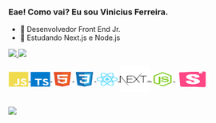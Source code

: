 ### Eae! Como vai? Eu sou Vinicius Ferreira.

- 🔭 Desenvolvedor Front End Jr.
- 🌱 Estudando Next.js e Node.js

<div>
  <a href="https://github.com/viniciusferreira7">
  <img  height="180em" src="https://github-readme-stats-eosin-six-72.vercel.app/api?username=viniciusFerreira7&show_icons=true&theme=radical"/>
  <img  height="180em" src="https://github-readme-stats-eosin-six-72.vercel.app/api/top-langs/?username=viniciusFerreira7&layout=compact&theme=radical"/>
</div>
  
<div style="display: inline_block"><br>
  <img align="center" alt="Vini-Javascript" height="30" width="40" src="https://raw.githubusercontent.com/devicons/devicon/master/icons/javascript/javascript-plain.svg">
   <img align="center" alt="Vini-typescritp" height="30" width="40" src="https://raw.githubusercontent.com/devicons/devicon/master/icons/typescript/typescript-original.svg">
  <img align="center" alt="Vini-HTML5" height="30" width="40" src="https://raw.githubusercontent.com/devicons/devicon/master/icons/html5/html5-original.svg">
  <img align="center" alt="Vini-CSS3" height="30" width="40" src="https://raw.githubusercontent.com/devicons/devicon/master/icons/css3/css3-original.svg">
  <img align="center" alt="Vini-react.js" height="30" width="43" src="https://raw.githubusercontent.com/devicons/devicon/master/icons/react/react-original.svg">
  <img align="center" alt="Vini-next.js" height="50" width="60" src="https://raw.githubusercontent.com/devicons/devicon/master/icons/nextjs/nextjs-original-wordmark.svg">
  <img align="center" alt="Vini-node.js" height="30" width="43" src="https://github.com/devicons/devicon/blob/master/icons/nodejs/nodejs-original.svg">
  <img align="center" alt="Vini-storybook" height="32" width="68" src="https://raw.githubusercontent.com/devicons/devicon/master/icons/storybook/storybook-original.svg">

</div>

  ##
  
<div>  
  <a href="https://www.linkedin.com/in/vinicius-ferreira-84b68b162/" target="_blank"><img src="https://img.shields.io/badge/-LinkedIn-%230077B5?style=for-the-badge&logo=linkedin&logoColor=white" target="_blank"></a> 
</div>
